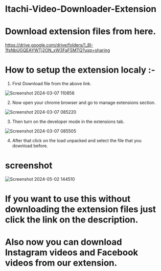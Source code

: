 ﻿# Itachi-Video-Downloader-Extension

# Download extension files from here.
https://drive.google.com/drive/folders/1_8I-1fsNbUGQEAYWTj2ON_xW3FaFSMTQ?usp=sharing

# How to setup the extension localy :-

1. First Download file from the above link.

![Screenshot 2024-03-07 110856](https://github.com/pasan2002/Youtube-Video-Downloader-Extension/assets/115849043/552135cd-8bdb-4969-916e-433a06c1fe2b)

2. Now open your chrome browser and go to manage extensions section.

![Screenshot 2024-03-07 085220](https://github.com/pasan2002/Youtube-Video-Downloader-Extension/assets/115849043/fa74190e-6fa6-4ae9-81ac-e177c9b19b80)

3. Then turn on the developer mode in the extensions tab.

![Screenshot 2024-03-07 085505](https://github.com/pasan2002/Youtube-Video-Downloader-Extension/assets/115849043/b01495fc-72ed-44e3-a413-69dbfd202127)

4. After that click on the load unpacked and select the file that you download before.

# screenshot
![Screenshot 2024-05-02 144510](https://github.com/pasan2002/YT-Video-Downloader/assets/115849043/963203b7-0b90-489e-82df-6a55fd9689a2)




# If you want to use this without downloading the extension files just click the link on the description.
# Also now you can download Instagram videos and Facebook videos from our extension.

